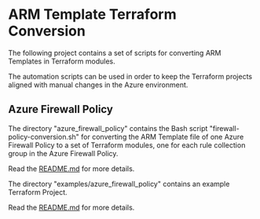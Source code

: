 # ARM Template Terraform Conversion

The following project contains a set of scripts for converting ARM Templates in Terraform modules.

The automation scripts can be used in order to keep the Terraform projects aligned with manual changes in the Azure environment.

## Azure Firewall Policy

The directory "azure_firewall_policy" contains the Bash script "firewall-policy-conversion.sh" for converting the ARM Template 
file of one Azure Firewall Policy to a set of Terraform modules, one for each rule collection group in the Azure Firewall Policy.

Read the [README.md](https://github.com/sitMCella/arm-template-terraform-convertion/blob/main/azure_firewall_policy/README.md) for more details.

The directory "examples/azure_firewall_policy" contains an example Terraform Project.

Read the [README.md](https://github.com/sitMCella/arm-template-terraform-convertion/tree/main/examples/azure_firewall_policy/README.md) for more details.
